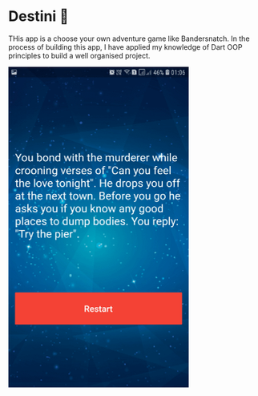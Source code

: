

# Destini 🤔

THis app is a choose your own adventure game like Bandersnatch. In the process of building this app, I have applied my knowledge of Dart OOP principles to build a well organised project.

![](destini.gif)
